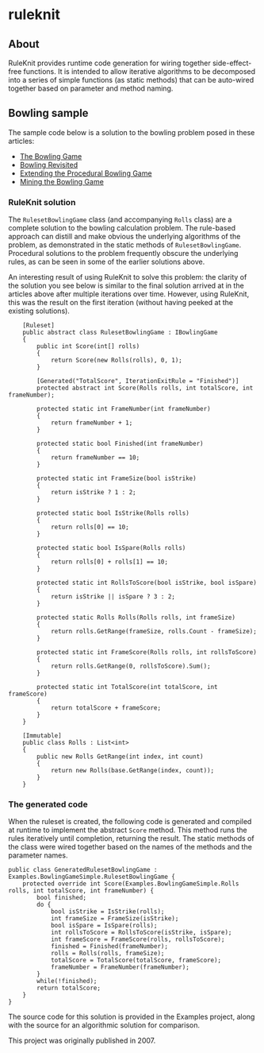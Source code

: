 # ruleknit

## About

RuleKnit provides runtime code generation for wiring together side-effect-free functions. It is intended to allow iterative algorithms to be decomposed into a series of simple functions (as static methods) that can be auto-wired together based on parameter and method naming.

## Bowling sample

The sample code below is a solution to the bowling problem posed in these articles:
* [The Bowling Game](http://web.archive.org/web/20090925095831/http://xprogramming.com/xpmag/acsbowling/)
* [Bowling Revisited](http://web.archive.org/web/20090304201612/http://xprogramming.com/xpmag/acsBowlingProcedural.htm)
* [Extending the Procedural Bowling Game](http://web.archive.org/web/20091220052733/http://xprogramming.com/xpmag/acsBowlingProceduralFrameScore)
* [Mining the Bowling Game](http://xprogramming.com/articles/miningbowling/)

### RuleKnit solution

The `RulesetBowlingGame` class (and accompanying `Rolls` class) are a complete solution to the bowling calculation problem. The rule-based approach can distill and make obvious the underlying algorithms of the problem, as demonstrated in the static methods of `RulesetBowlingGame`. Procedural solutions to the problem frequently obscure the underlying rules, as can be seen in some of the earlier solutions above.

An interesting result of using RuleKnit to solve this problem: the clarity of the solution you see below is similar to the final solution arrived at in the articles above after multiple iterations over time. However, using RuleKnit, this was the result on the first iteration (without having peeked at the existing solutions).

```
    [Ruleset]
    public abstract class RulesetBowlingGame : IBowlingGame
    {
        public int Score(int[] rolls)
        {
            return Score(new Rolls(rolls), 0, 1);
        }

        [Generated("TotalScore", IterationExitRule = "Finished")]
        protected abstract int Score(Rolls rolls, int totalScore, int frameNumber);

        protected static int FrameNumber(int frameNumber)
        {
            return frameNumber + 1;
        }

        protected static bool Finished(int frameNumber)
        {
            return frameNumber == 10;
        }

        protected static int FrameSize(bool isStrike)
        {
            return isStrike ? 1 : 2;
        }

        protected static bool IsStrike(Rolls rolls)
        {
            return rolls[0] == 10;
        }

        protected static bool IsSpare(Rolls rolls)
        {
            return rolls[0] + rolls[1] == 10;
        }

        protected static int RollsToScore(bool isStrike, bool isSpare)
        {
            return isStrike || isSpare ? 3 : 2;
        }

        protected static Rolls Rolls(Rolls rolls, int frameSize)
        {
            return rolls.GetRange(frameSize, rolls.Count - frameSize);
        }

        protected static int FrameScore(Rolls rolls, int rollsToScore)
        {
            return rolls.GetRange(0, rollsToScore).Sum();
        }

        protected static int TotalScore(int totalScore, int frameScore)
        {
            return totalScore + frameScore;
        }
    }

    [Immutable]
    public class Rolls : List<int> 
    {
        public new Rolls GetRange(int index, int count)
        {
            return new Rolls(base.GetRange(index, count));
        }
    }
```

### The generated code

When the ruleset is created, the following code is generated and compiled at runtime to implement the abstract `Score` method. This method runs the rules iteratively until completion, returning the result. The static methods of the class were wired together based on the names of the methods and the parameter names.

```
public class GeneratedRulesetBowlingGame : Examples.BowlingGameSimple.RulesetBowlingGame {
    protected override int Score(Examples.BowlingGameSimple.Rolls rolls, int totalScore, int frameNumber) {
        bool finished;
        do {
            bool isStrike = IsStrike(rolls);
            int frameSize = FrameSize(isStrike);
            bool isSpare = IsSpare(rolls);
            int rollsToScore = RollsToScore(isStrike, isSpare);
            int frameScore = FrameScore(rolls, rollsToScore);
            finished = Finished(frameNumber);
            rolls = Rolls(rolls, frameSize);
            totalScore = TotalScore(totalScore, frameScore);
            frameNumber = FrameNumber(frameNumber);
        }
        while(!finished);
        return totalScore;
    }
}
```

The source code for this solution is provided in the Examples project, along with the source for an algorithmic solution for comparison.

This project was originally published in 2007.

